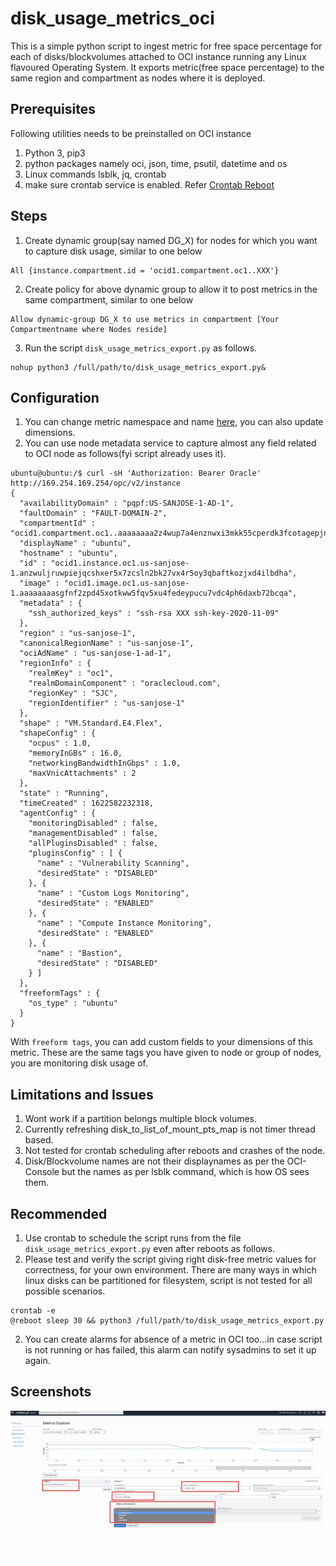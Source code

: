 



# disk_usage_metrics_oci
This is a simple python script to ingest metric for free space percentage for each of disks/blockvolumes attached to OCI instance running any Linux flavoured Operating System. It exports metric(free space percentage) to the same region and compartment as nodes where it is deployed.

## Prerequisites
Following utilities needs to be preinstalled on OCI instance
 1. Python 3, pip3
 2. python packages namely oci, json, time, psutil, datetime and os
 3. Linux commands lsblk, jq, crontab 
 4. make sure crontab service is enabled. Refer [Crontab Reboot](https://phoenixnap.com/kb/crontab-reboot)
 
 
## Steps
 1. Create dynamic group(say named DG_X) for nodes for which you want to capture disk usage, similar to one below
 
```
All {instance.compartment.id = 'ocid1.compartment.oc1..XXX'}
```

 2.  Create policy for above dynamic group to allow it to post metrics in the same compartment, similar to one below
```
Allow dynamic-group DG_X to use metrics in compartment [Your Compartmentname where Nodes reside]
```
3. Run the script  `disk_usage_metrics_export.py`  as follows.
```
nohup python3 /full/path/to/disk_usage_metrics_export.py&
```

## Configuration

 1. You can change metric namespace and name
    [here](https://github.com/mayur-oci/disk_usage_metrics_oci/blob/main/disk_usage_metrics_export.py#L96),
    you can also update dimensions.
2. You can use node metadata service to capture almost any field related to OCI node as follows(fyi script already uses it).
```Shell
ubuntu@ubuntu:/$ curl -sH 'Authorization: Bearer Oracle' http://169.254.169.254/opc/v2/instance
{
  "availabilityDomain" : "pqpf:US-SANJOSE-1-AD-1",
  "faultDomain" : "FAULT-DOMAIN-2",
  "compartmentId" : "ocid1.compartment.oc1..aaaaaaaa2z4wup7a4enznwxi3mkk55cperdk3fcotagepjnan5utdb3tvakq",
  "displayName" : "ubuntu",
  "hostname" : "ubuntu",
  "id" : "ocid1.instance.oc1.us-sanjose-1.anzwuljruwpiejqcshxer5x7zcsln2bk27vx4r5oy3qbaftkozjxd4ilbdha",
  "image" : "ocid1.image.oc1.us-sanjose-1.aaaaaaaasgfnf2zpd45xotkww5fqv5xu4fedeypucu7vdc4ph6daxb72bcqa",
  "metadata" : {
    "ssh_authorized_keys" : "ssh-rsa XXX ssh-key-2020-11-09"
  },
  "region" : "us-sanjose-1",
  "canonicalRegionName" : "us-sanjose-1",
  "ociAdName" : "us-sanjose-1-ad-1",
  "regionInfo" : {
    "realmKey" : "oc1",
    "realmDomainComponent" : "oraclecloud.com",
    "regionKey" : "SJC",
    "regionIdentifier" : "us-sanjose-1"
  },
  "shape" : "VM.Standard.E4.Flex",
  "shapeConfig" : {
    "ocpus" : 1.0,
    "memoryInGBs" : 16.0,
    "networkingBandwidthInGbps" : 1.0,
    "maxVnicAttachments" : 2
  },
  "state" : "Running",
  "timeCreated" : 1622582232318,
  "agentConfig" : {
    "monitoringDisabled" : false,
    "managementDisabled" : false,
    "allPluginsDisabled" : false,
    "pluginsConfig" : [ {
      "name" : "Vulnerability Scanning",
      "desiredState" : "DISABLED"
    }, {
      "name" : "Custom Logs Monitoring",
      "desiredState" : "ENABLED"
    }, {
      "name" : "Compute Instance Monitoring",
      "desiredState" : "ENABLED"
    }, {
      "name" : "Bastion",
      "desiredState" : "DISABLED"
    } ]
  },
  "freeformTags" : {
    "os_type" : "ubuntu"
  }
}
```
With `freeform tags`, you can add custom fields to your dimensions of this metric. These are the same tags you have given to node or group of nodes, you are monitoring disk usage of.

## Limitations and Issues

 1. Wont work if a partition belongs multiple block volumes.
 2. Currently refreshing disk_to_list_of_mount_pts_map is not timer thread based.
 3. Not tested for crontab scheduling after reboots and crashes of the node.
 4. Disk/Blockvolume names are not their displaynames as per the OCI-Console but the names as per lsblk command, which is how OS sees them.

 ## Recommended
 1. Use crontab to schedule the script runs from the file `disk_usage_metrics_export.py` even after reboots as follows.
 2. Please test and verify the script giving right disk-free metric values for correctness, for your own environment. There are many ways in which linux disks can be partitioned for filesystem, script is not tested for all possible scenarios.

```
crontab -e
@reboot sleep 30 && python3 /full/path/to/disk_usage_metrics_export.py
```
  2. You can create alarms for absence of a metric in OCI too...in case script is not running or has failed, this alarm can notify sysadmins to set it up again.

 ## Screenshots
 ![Custom Metric for Disk Usage in OCI Console](https://github.com/mayur-oci/disk_usage_metrics_oci/blob/main/image.png?raw=true)
